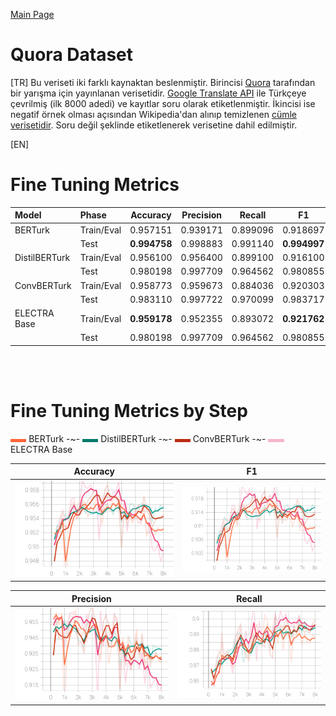 
[Main Page](../../README.md)

# Quora Dataset

[TR] Bu veriseti iki farklı kaynaktan beslenmiştir. Birincisi [Quora](https://www.kaggle.com/competitions/quora-question-pairs/submit) tarafından bir yarışma için yayınlanan verisetidir. [Google Translate API](https://cloud.google.com/translate) ile Türkçeye çevrilmiş (ilk 8000 adedi) ve kayıtlar soru olarak etiketlenmiştir. İkincisi ise negatif örnek olması açısından Wikipedia'dan alınıp temizlenen [cümle verisetidir](https://www.kaggle.com/datasets/ahmetax/hury-dataset). Soru değil şeklinde etiketlenerek verisetine dahil edilmiştir.

[EN]

# Fine Tuning Metrics

Model         | Phase       | Accuracy    |  Precision   | Recall        | F1
:-------------|:------------|:-----------:|:------------:|:-------------:|:-------:|
BERTurk       | Train/Eval  | 0.957151    |  0.939171    | 0.899096      | 0.918697
<br/>         | Test        | <b>0.994758 |  0.998883    | 0.991140      | <b>0.994997
DistilBERTurk | Train/Eval  | 0.956100    |  0.956400    | 0.899100      | 0.916100
<br/>         | Test        | 0.980198    |  0.997709    | 0.964562      | 0.980855
ConvBERTurk   | Train/Eval  | 0.958773    |  0.959673    | 0.884036      | 0.920303
<br/>         | Test        | 0.983110    |  0.997722    | 0.970099      | 0.983717
ELECTRA Base  | Train/Eval  | <b>0.959178 |  0.952355    | 0.893072      | <b>0.921762
<br/>         | Test        | 0.980198    |  0.997709    | 0.964562      | 0.980855

<br/>
<br/>

# Fine Tuning Metrics by Step

<img src="../../placeholders/255_101_58.png" width="5%" /> BERTurk
-~- 
<img src="../../placeholders/4_122_107.png" width="5%" /> DistilBERTurk
-~- 
<img src="../../placeholders/189_43_17.png" width="5%" /> ConvBERTurk
-~- 
<img src="../../placeholders/235_45_108.png" width="5%" />  ELECTRA Base

Accuracy                   |  F1
:-------------------------:|:-------------------------:
<img src="../../images/qd-quora/quora_eval_accuracy.svg" width="100%" />   |  <img src="../../images/qd-quora/quora_eval_f1.svg" width="100%" />

Precision                  |  Recall
:-------------------------:|:-------------------------:
<img src="../../images/qd-quora/quora_eval_precision.svg" width="100%" />  |  <img src="../../images/qd-quora/quora_eval_recall.svg" width="100%" />